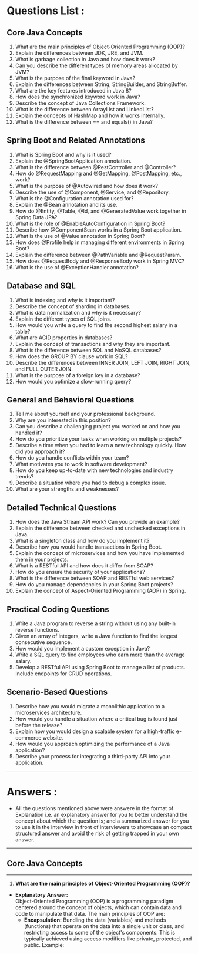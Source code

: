 # Questions List :

## Core Java Concepts

1. What are the main principles of Object-Oriented Programming (OOP)?
2. Explain the differences between JDK, JRE, and JVM.
3. What is garbage collection in Java and how does it work?
4. Can you describe the different types of memory areas allocated by JVM?
5. What is the purpose of the final keyword in Java?
6. Explain the differences between String, StringBuilder, and StringBuffer.
7. What are the key features introduced in Java 8?
8. How does the synchronized keyword work in Java?
9. Describe the concept of Java Collections Framework.
10. What is the difference between ArrayList and LinkedList?
11. Explain the concepts of HashMap and how it works internally.
12. What is the difference between == and equals() in Java?

## Spring Boot and Related Annotations

1. What is Spring Boot and why is it used?
2. Explain the @SpringBootApplication annotation.
3. What is the difference between @RestController and @Controller?
4. How do @RequestMapping and @GetMapping, @PostMapping, etc., work?
5. What is the purpose of @Autowired and how does it work?
6. Describe the use of @Component, @Service, and @Repository.
7. What is the @Configuration annotation used for?
8. Explain the @Bean annotation and its use.
9. How do @Entity, @Table, @Id, and @GeneratedValue work together in Spring Data JPA?
10. What is the role of @EnableAutoConfiguration in Spring Boot?
11. Describe how @ComponentScan works in a Spring Boot application.
12. What is the use of @Value annotation in Spring Boot?
13. How does @Profile help in managing different environments in Spring Boot?
14. Explain the difference between @PathVariable and @RequestParam.
15. How does @RequestBody and @ResponseBody work in Spring MVC?
16. What is the use of @ExceptionHandler annotation?

## Database and SQL

1. What is indexing and why is it important?
2. Describe the concept of sharding in databases.
3. What is data normalization and why is it necessary?
4. Explain the different types of SQL joins.
5. How would you write a query to find the second highest salary in a table?
6. What are ACID properties in databases?
7. Explain the concept of transactions and why they are important.
8. What is the difference between SQL and NoSQL databases?
9. How does the GROUP BY clause work in SQL?
10. Describe the differences between INNER JOIN, LEFT JOIN, RIGHT JOIN, and FULL OUTER JOIN.
11. What is the purpose of a foreign key in a database?
12. How would you optimize a slow-running query?

## General and Behavioral Questions

1. Tell me about yourself and your professional background.
2. Why are you interested in this position?
3. Can you describe a challenging project you worked on and how you handled it?
4. How do you prioritize your tasks when working on multiple projects?
5. Describe a time when you had to learn a new technology quickly. How did you approach it?
6. How do you handle conflicts within your team?
7. What motivates you to work in software development?
8. How do you keep up-to-date with new technologies and industry trends?
9. Describe a situation where you had to debug a complex issue.
10. What are your strengths and weaknesses?

## Detailed Technical Questions

1. How does the Java Stream API work? Can you provide an example?
2. Explain the difference between checked and unchecked exceptions in Java.
3. What is a singleton class and how do you implement it?
4. Describe how you would handle transactions in Spring Boot.
5. Explain the concept of microservices and how you have implemented them in your projects.
6. What is a RESTful API and how does it differ from SOAP?
7. How do you ensure the security of your applications?
8. What is the difference between SOAP and RESTful web services?
9. How do you manage dependencies in your Spring Boot projects?
10. Explain the concept of Aspect-Oriented Programming (AOP) in Spring.

## Practical Coding Questions

1. Write a Java program to reverse a string without using any built-in reverse functions.
2. Given an array of integers, write a Java function to find the longest consecutive sequence.
3. How would you implement a custom exception in Java?
4. Write a SQL query to find employees who earn more than the average salary.
5. Develop a RESTful API using Spring Boot to manage a list of products. Include endpoints for CRUD operations.

## Scenario-Based Questions

1. Describe how you would migrate a monolithic application to a microservices architecture.
2. How would you handle a situation where a critical bug is found just before the release?
3. Explain how you would design a scalable system for a high-traffic e-commerce website.
4. How would you approach optimizing the performance of a Java application?
5. Describe your process for integrating a third-party API into your application.

---

# Answers :

- All the questions mentioned above were answere in the format of Explanation i.e. an explanatory answer for you to better understand the concept about which the question is; and a summarized answer for you to use it in the interview in front of interviewers to showcase an compact structured answer and avoid the risk of getting trapped in your own answer.

---

## Core Java Concepts

---

1. **What are the main principles of Object-Oriented Programming (OOP)?**

- **Explanatory Answer:**  
   Object-Oriented Programming (OOP) is a programming paradigm centered around the concept of objects, which can contain data and code to manipulate that data. The main principles of OOP are:
  - **Encapsulation:** Bundling the data (variables) and methods (functions) that operate on the data into a single unit or class, and restricting access to some of the object's components. This is typically achieved using access modifiers like private, protected, and public. Example:
